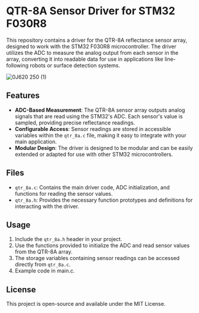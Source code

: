 # QTR-8A Sensor Driver for STM32 F030R8

This repository contains a driver for the QTR-8A reflectance sensor array, designed to work with the STM32 F030R8 microcontroller. The driver utilizes the ADC to measure the analog output from each sensor in the array, converting it into readable data for use in applications like line-following robots or surface detection systems.

![0J620 250 (1)](https://github.com/user-attachments/assets/932bdb65-d9b4-42b0-911e-5a553f126045)


## Features
- **ADC-Based Measurement**: The QTR-8A sensor array outputs analog signals that are read using the STM32's ADC. Each sensor's value is sampled, providing precise reflectance readings.
- **Configurable Access**: Sensor readings are stored in accessible variables within the `qtr_8a.c` file, making it easy to integrate with your main application.
- **Modular Design**: The driver is designed to be modular and can be easily extended or adapted for use with other STM32 microcontrollers.

## Files
- `qtr_8a.c`: Contains the main driver code, ADC initialization, and functions for reading the sensor values.
- `qtr_8a.h`: Provides the necessary function prototypes and definitions for interacting with the driver.

## Usage
1. Include the `qtr_8a.h` header in your project.
2. Use the functions provided to initialize the ADC and read sensor values from the QTR-8A array.
3. The storage variables containing sensor readings can be accessed directly from `qtr_8a.c`.
4. Example code in main.c.




## License
This project is open-source and available under the MIT License.
